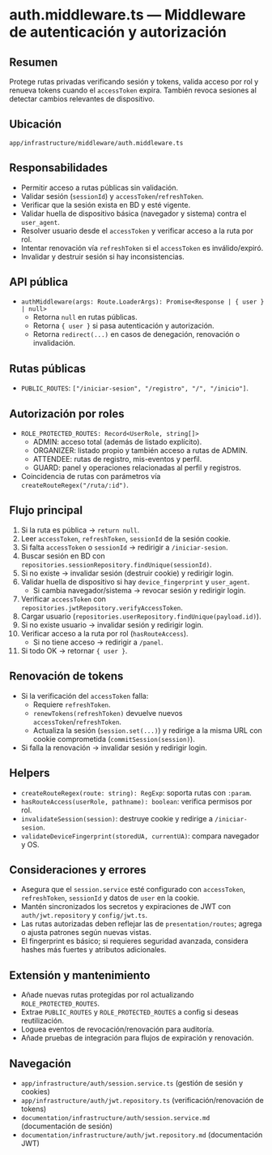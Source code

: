 # auth.middleware.ts — Middleware de autenticación y autorización

## Resumen
Protege rutas privadas verificando sesión y tokens, valida acceso por rol y renueva tokens cuando el `accessToken` expira. También revoca sesiones al detectar cambios relevantes de dispositivo.

## Ubicación
`app/infrastructure/middleware/auth.middleware.ts`

## Responsabilidades
- Permitir acceso a rutas públicas sin validación.
- Validar sesión (`sessionId`) y `accessToken`/`refreshToken`.
- Verificar que la sesión exista en BD y esté vigente.
- Validar huella de dispositivo básica (navegador y sistema) contra el `user_agent`.
- Resolver usuario desde el `accessToken` y verificar acceso a la ruta por rol.
- Intentar renovación vía `refreshToken` si el `accessToken` es inválido/expiró.
- Invalidar y destruir sesión si hay inconsistencias.

## API pública
- `authMiddleware(args: Route.LoaderArgs): Promise<Response | { user } | null>`
  - Retorna `null` en rutas públicas.
  - Retorna `{ user }` si pasa autenticación y autorización.
  - Retorna `redirect(...)` en casos de denegación, renovación o invalidación.

## Rutas públicas
- `PUBLIC_ROUTES`: `["/iniciar-sesion", "/registro", "/", "/inicio"]`.

## Autorización por roles
- `ROLE_PROTECTED_ROUTES: Record<UserRole, string[]>`
  - ADMIN: acceso total (además de listado explícito).
  - ORGANIZER: listado propio y también acceso a rutas de ADMIN.
  - ATTENDEE: rutas de registro, mis-eventos y perfil.
  - GUARD: panel y operaciones relacionadas al perfil y registros.
- Coincidencia de rutas con parámetros vía `createRouteRegex("/ruta/:id")`.

## Flujo principal
1. Si la ruta es pública → `return null`.
2. Leer `accessToken`, `refreshToken`, `sessionId` de la sesión cookie.
3. Si falta `accessToken` o `sessionId` → redirigir a `/iniciar-sesion`.
4. Buscar sesión en BD con `repositories.sessionRepository.findUnique(sessionId)`.
5. Si no existe → invalidar sesión (destruir cookie) y redirigir login.
6. Validar huella de dispositivo si hay `device_fingerprint` y `user_agent`.
   - Si cambia navegador/sistema → revocar sesión y redirigir login.
7. Verificar `accessToken` con `repositories.jwtRepository.verifyAccessToken`.
8. Cargar usuario (`repositories.userRepository.findUnique(payload.id)`).
9. Si no existe usuario → invalidar sesión y redirigir login.
10. Verificar acceso a la ruta por rol (`hasRouteAccess`).
    - Si no tiene acceso → redirigir a `/panel`.
11. Si todo OK → retornar `{ user }`.

## Renovación de tokens
- Si la verificación del `accessToken` falla:
  - Requiere `refreshToken`.
  - `renewTokens(refreshToken)` devuelve nuevos `accessToken`/`refreshToken`.
  - Actualiza la sesión (`session.set(...)`) y redirige a la misma URL con cookie comprometida (`commitSession(session)`).
- Si falla la renovación → invalidar sesión y redirigir login.

## Helpers
- `createRouteRegex(route: string): RegExp`: soporta rutas con `:param`.
- `hasRouteAccess(userRole, pathname): boolean`: verifica permisos por rol.
- `invalidateSession(session)`: destruye cookie y redirige a `/iniciar-sesion`.
- `validateDeviceFingerprint(storedUA, currentUA)`: compara navegador y OS.

## Consideraciones y errores
- Asegura que el `session.service` esté configurado con `accessToken`, `refreshToken`, `sessionId` y datos de `user` en la cookie.
- Mantén sincronizados los secretos y expiraciones de JWT con `auth/jwt.repository` y `config/jwt.ts`.
- Las rutas autorizadas deben reflejar las de `presentation/routes`; agrega o ajusta patrones según nuevas vistas.
- El fingerprint es básico; si requieres seguridad avanzada, considera hashes más fuertes y atributos adicionales.

## Extensión y mantenimiento
- Añade nuevas rutas protegidas por rol actualizando `ROLE_PROTECTED_ROUTES`.
- Extrae `PUBLIC_ROUTES` y `ROLE_PROTECTED_ROUTES` a config si deseas reutilización.
- Loguea eventos de revocación/renovación para auditoría.
- Añade pruebas de integración para flujos de expiración y renovación.

## Navegación
- `app/infrastructure/auth/session.service.ts` (gestión de sesión y cookies)
- `app/infrastructure/auth/jwt.repository.ts` (verificación/renovación de tokens)
- `documentation/infrastructure/auth/session.service.md` (documentación de sesión)
- `documentation/infrastructure/auth/jwt.repository.md` (documentación JWT)